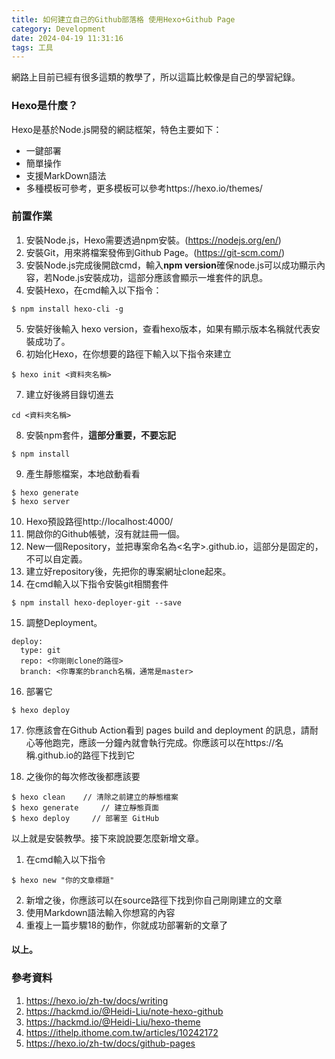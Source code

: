 ```yaml
---
title: 如何建立自己的Github部落格 使用Hexo+Github Page
category: Development
date: 2024-04-19 11:31:16
tags: 工具
---
```



網路上目前已經有很多這類的教學了，所以這篇比較像是自己的學習紀錄。
<!-- more -->
### Hexo是什麼？
Hexo是基於Node.js開發的網誌框架，特色主要如下：
* 一鍵部署
* 簡單操作
* 支援MarkDown語法
* 多種模板可參考，更多模板可以參考https://hexo.io/themes/

### 前置作業
1. 安裝Node.js，Hexo需要透過npm安裝。(https://nodejs.org/en/)
2. 安裝Git，用來將檔案發佈到Github Page。(https://git-scm.com/)
3. 安裝Node.js完成後開啟cmd，輸入**npm version**確保node.js可以成功顯示內容，若Node.js安裝成功，這部分應該會顯示一堆套件的訊息。
4. 安裝Hexo，在cmd輸入以下指令：
```
$ npm install hexo-cli -g
```
5. 安裝好後輸入 hexo version，查看hexo版本，如果有顯示版本名稱就代表安裝成功了。
6. 初始化Hexo，在你想要的路徑下輸入以下指令來建立
```
$ hexo init <資料夾名稱>
```
7. 建立好後將目錄切進去
```
cd <資料夾名稱>
```
8. 安裝npm套件，**這部分重要，不要忘記**
```
$ npm install
```
9. 產生靜態檔案，本地啟動看看
```
$ hexo generate
$ hexo server
```
10. Hexo預設路徑http://localhost:4000/
11. 開啟你的Github帳號，沒有就註冊一個。
12. New一個Repository，並把專案命名為<名字>.github.io，這部分是固定的，不可以自定義。
13. 建立好repository後，先把你的專案網址clone起來。
14. 在cmd輸入以下指令安裝git相關套件
```
$ npm install hexo-deployer-git --save
```
15. 調整Deployment。
```
deploy:
  type: git
  repo: <你剛剛clone的路徑>
  branch: <你專案的branch名稱，通常是master>
```
16. 部署它
```
$ hexo deploy
```
17. 你應該會在Github Action看到 pages build and deployment 的訊息，請耐心等他跑完，應該一分鐘內就會執行完成。你應該可以在https://名稱.github.io的路徑下找到它

18. 之後你的每次修改後都應該要
```
$ hexo clean    // 清除之前建立的靜態檔案
$ hexo generate     // 建立靜態頁面
$ hexo deploy     // 部署至 GitHub
```

以上就是安裝教學。接下來說說要怎麼新增文章。

1. 在cmd輸入以下指令
```
$ hexo new "你的文章標題"
```
2. 新增之後，你應該可以在source路徑下找到你自己剛剛建立的文章
3. 使用Markdown語法輸入你想寫的內容
4. 重複上一篇步驟18的動作，你就成功部署新的文章了


#### 以上。

### 參考資料
1. https://hexo.io/zh-tw/docs/writing
2. https://hackmd.io/@Heidi-Liu/note-hexo-github
3. https://hackmd.io/@Heidi-Liu/hexo-theme
4. https://ithelp.ithome.com.tw/articles/10242172
5. https://hexo.io/zh-tw/docs/github-pages
